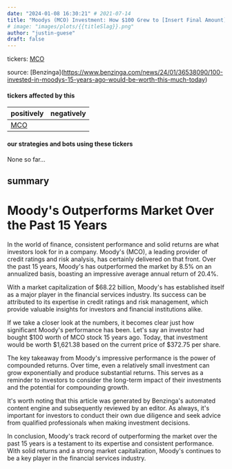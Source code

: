 ```yaml
---
date: "2024-01-08 16:30:21" # 2021-07-14
title: "Moodys (MCO) Investment: How $100 Grew to [Insert Final Amount] in Just 15 Years!"
# image: "images/plots/{{titleSlag}}.png"
author: "justin-guese"
draft: false
---
```

tickers: <a href='https://finance.yahoo.com/quote/MCO' target='_blank'>MCO</a> 

source: [Benzinga](<a href='https://www.benzinga.com/news/24/01/36538090/100-invested-in-moodys-15-years-ago-would-be-worth-this-much-today' target='_blank'>https://www.benzinga.com/news/24/01/36538090/100-invested-in-moodys-15-years-ago-would-be-worth-this-much-today</a>)

#### tickers affected by this

| positively | negatively |
|------------|------------
| <a href='https://finance.yahoo.com/quote/MCO' target='_blank'>MCO</a> |  |

#### our strategies and bots using these tickers

None so far...

## summary

# Moody's Outperforms Market Over the Past 15 Years

In the world of finance, consistent performance and solid returns are what investors look for in a company. Moody's (MCO), a leading provider of credit ratings and risk analysis, has certainly delivered on that front. Over the past 15 years, Moody's has outperformed the market by 8.5% on an annualized basis, boasting an impressive average annual return of 20.4%.

With a market capitalization of $68.22 billion, Moody's has established itself as a major player in the financial services industry. Its success can be attributed to its expertise in credit ratings and risk management, which provide valuable insights for investors and financial institutions alike.

If we take a closer look at the numbers, it becomes clear just how significant Moody's performance has been. Let's say an investor had bought $100 worth of MCO stock 15 years ago. Today, that investment would be worth $1,621.38 based on the current price of $372.75 per share.

The key takeaway from Moody's impressive performance is the power of compounded returns. Over time, even a relatively small investment can grow exponentially and produce substantial returns. This serves as a reminder to investors to consider the long-term impact of their investments and the potential for compounding growth.

It's worth noting that this article was generated by Benzinga's automated content engine and subsequently reviewed by an editor. As always, it's important for investors to conduct their own due diligence and seek advice from qualified professionals when making investment decisions.

In conclusion, Moody's track record of outperforming the market over the past 15 years is a testament to its expertise and consistent performance. With solid returns and a strong market capitalization, Moody's continues to be a key player in the financial services industry.